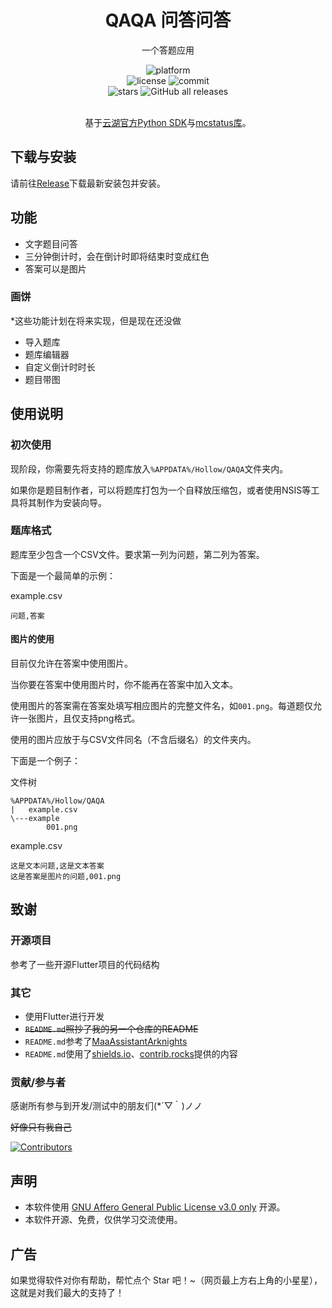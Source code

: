 <div align="center">

# QAQA 问答问答

一个答题应用

<div>
    <img alt="platform" src="https://img.shields.io/badge/platform-Windows-blueviolet">
</div>
<div>
    <img alt="license" src="https://img.shields.io/github/license/Hollow-YK/QAQA">
    <img alt="commit" src="https://img.shields.io/github/commit-activity/m/Hollow-YK/QAQA">
</div>
<div>
    <img alt="stars" src="https://img.shields.io/github/stars/Hollow-YK/QAQA?style=social">
    <img alt="GitHub all releases" src="https://img.shields.io/github/downloads/Hollow-YK/QAQA/total?style=social">
</div>
<br>

<!-- markdownlint-restore -->

基于[云湖官方Python SDK](https://github.com/yhchat/bot-python-sdk/)与[mcstatus库](https://github.com/py-mine/mcstatus/)。

</div>

## 下载与安装

请前往[Release](https://github.com/Hollow-YK/QAQA/releases)下载最新安装包并安装。

## 功能

- 文字题目问答
- 三分钟倒计时，会在倒计时即将结束时变成红色
- 答案可以是图片

### 画饼

*这些功能计划在将来实现，但是现在还没做

- 导入题库
- 题库编辑器
- 自定义倒计时时长
- 题目带图

## 使用说明

### 初次使用

现阶段，你需要先将支持的题库放入`%APPDATA%/Hollow/QAQA`文件夹内。

如果你是题目制作者，可以将题库打包为一个自释放压缩包，或者使用NSIS等工具将其制作为安装向导。

### 题库格式

题库至少包含一个CSV文件。要求第一列为问题，第二列为答案。

下面是一个最简单的示例：

example.csv
```
问题,答案
```

#### 图片的使用

目前仅允许在答案中使用图片。

当你要在答案中使用图片时，你不能再在答案中加入文本。

使用图片的答案需在答案处填写相应图片的完整文件名，如`001.png`。每道题仅允许一张图片，且仅支持png格式。

使用的图片应放于与CSV文件同名（不含后缀名）的文件夹内。

下面是一个例子：

文件树
```
%APPDATA%/Hollow/QAQA
|   example.csv
\---example
        001.png
```

example.csv
```
这是文本问题,这是文本答案
这是答案是图片的问题,001.png
```

## 致谢

### 开源项目

参考了一些开源Flutter项目的代码结构

### 其它

- 使用Flutter进行开发
- ~~`README.md`照抄了我的另一个仓库的README~~
- `README.md`参考了[MaaAssistantArknights](https://github.com/MaaAssistantArknights/MaaAssistantArknights/)
- `README.md`使用了[shields.io](https://shields.io/)、[contrib.rocks](https://contrib.rocks/)提供的内容

### 贡献/参与者

感谢所有参与到开发/测试中的朋友们(\*´▽｀)ノノ

~~好像只有我自己~~

[![Contributors](https://contrib.rocks/image?repo=Hollow-YK/Yunhu_MinecraftStatus_Bot&max=105&columns=15)](https://github.com/Hollow-YK/Yunhu_MinecraftStatus_Bot/graphs/contributors)

## 声明

- 本软件使用 [GNU Affero General Public License v3.0 only](https://spdx.org/licenses/AGPL-3.0-only.html) 开源。
- 本软件开源、免费，仅供学习交流使用。

## 广告

如果觉得软件对你有帮助，帮忙点个 Star 吧！~（网页最上方右上角的小星星），这就是对我们最大的支持了！